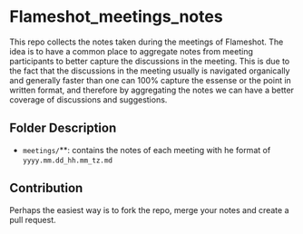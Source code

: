 # Flameshot_meetings_notes

This repo collects the notes taken during the meetings of Flameshot. The idea is to have a common place to aggregate notes from meeting participants to better capture the discussions in the meeting. This is due to the fact that the discussions in the meeting usually is navigated organically and generally faster than one can 100% capture the essense or the point in written format, and therefore by aggregating the notes we can have a better coverage of discussions and suggestions.


## Folder Description

- `meetings/`**: contains the notes of each meeting with he format of `yyyy.mm.dd_hh.mm_tz.md`


## Contribution

Perhaps the easiest way is to fork the repo, merge your notes and create a pull request.
